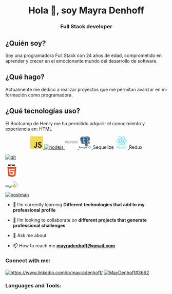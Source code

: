 <h1 align="center">Hola 👋, soy Mayra Denhoff</h1>
<h3 align="center">Full Stack developer</h3>

<strong><h2>¿Quién soy?</h2></strong>
Soy una programadora Full Stack con 24 años de edad, comprometido en aprender y crecer en el emocionante mundo del desarrollo de software. 

<strong><h2>¿Qué hago?</h2></strong>
Actualmente me dedico a realizar proyectos que me permitan avanzar en mi formación como programadora.

<strong><h2>¿Qué tecnologías uso?</h2></strong>
El Bootcamp de Henry me ha permitido adquirir el conocimiento y experiencia en:
HTML
 <p align="center"> <a href="https://developer.mozilla.org/en-US/docs/Web/JavaScript" target="_blank" rel="noreferrer"> <img src="https://raw.githubusercontent.com/devicons/devicon/master/icons/javascript/javascript-original.svg" alt="javascript" width="40" height="40"/> </a> <a href="https://nodejs.org" target="_blank" rel="noreferrer"> <img src="https://banner2.cleanpng.com/20180425/jrw/kisspng-node-js-javascript-web-application-express-js-comp-5ae0f84e2a4242.1423638015246930701731.jpg" alt="nodejs" width="40" height="40"/> </a> <a href="https://expressjs.com" target="_blank" rel="noreferrer"> <img src="https://raw.githubusercontent.com/devicons/devicon/master/icons/express/express-original-wordmark.svg" alt="express" width="40" height="40"/> <a href="https://www.postgresql.org" target="_blank" rel="noreferrer"> <img src="https://raw.githubusercontent.com/devicons/devicon/master/icons/postgresql/postgresql-original-wordmark.svg" alt="postgresql" width="40" height="40"/> </a>
 Sequelize
 <a href="https://reactjs.org/" target="_blank" rel="noreferrer"> <img src="https://raw.githubusercontent.com/devicons/devicon/master/icons/react/react-original-wordmark.svg" alt="react" width="40" height="40"/> </a> 
  Redux
 </p>


 
<p align="left">  </a> <a href="https://git-scm.com/" target="_blank" rel="noreferrer"> <img src="https://www.vectorlogo.zone/logos/git-scm/git-scm-icon.svg" alt="git" width="40" height="40"/> </a> 

<a href="https://www.w3.org/html/" target="_blank" rel="noreferrer"> <img src="https://raw.githubusercontent.com/devicons/devicon/master/icons/html5/html5-original-wordmark.svg" alt="html5" width="40" height="40"/> </a>  
<a href="https://www.mysql.com/" target="_blank" rel="noreferrer"> <img src="https://raw.githubusercontent.com/devicons/devicon/master/icons/mysql/mysql-original-wordmark.svg" alt="mysql" width="40" height="40"/> </a>   
<a href="https://postman.com" target="_blank" rel="noreferrer"> <img src="https://www.vectorlogo.zone/logos/getpostman/getpostman-icon.svg" alt="postman" width="40" height="40"/> </a> </p>
- 🌱 I’m currently learning **Different technologies that add to my professional profile**

- 👯 I’m looking to collaborate on **different projects that generate professional challenges**

- 💬 Ask me about 

- 📫 How to reach me **mayradenhoff@gmail.com**

<h3 align="left">Connect with me:</h3>
<p align="left">
<a href="https://linkedin.com/in/https://www.linkedin.com/in/mayradenhoff/" target="blank"><img align="center" src="https://raw.githubusercontent.com/rahuldkjain/github-profile-readme-generator/master/src/images/icons/Social/linked-in-alt.svg" alt="https://www.linkedin.com/in/mayradenhoff/" height="30" width="40" /></a>
<a href="https://discord.gg/MayDenhoff#3662" target="blank"><img align="center" src="https://raw.githubusercontent.com/rahuldkjain/github-profile-readme-generator/master/src/images/icons/Social/discord.svg" alt="MayDenhoff#3662" height="30" width="40" /></a>
</p>

<h3 align="left">Languages and Tools:</h3>

